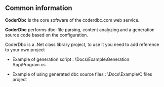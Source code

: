 ## Common information

**CoderDbc** is the core software of the coderdbc.com web service.

**CoderDbc** performs dbc-file parsing, content analyzing and a generation source code based on the configuration.

CoderDbc is a .Net class library project, to use it you need to add reference to your own project

- Example of generation script : \Docs\Example\Generation App\Program.cs

- Example of using generated dbc source files : \Docs\Example\C files project

